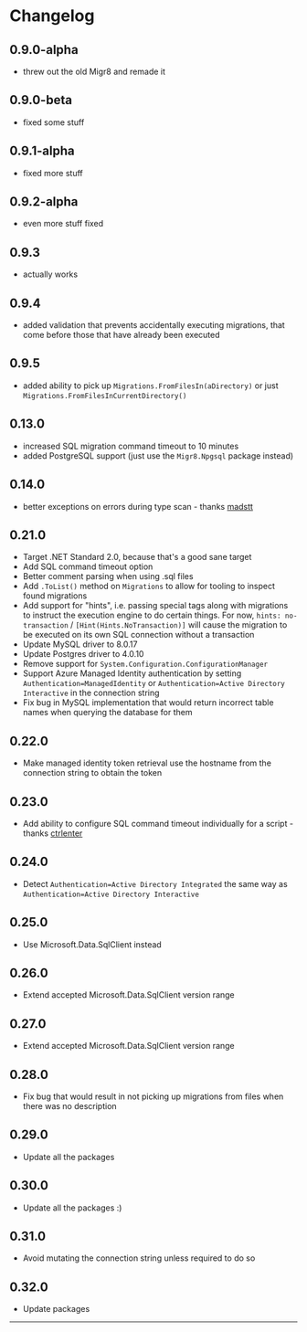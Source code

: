 # Changelog

## 0.9.0-alpha
* threw out the old Migr8 and remade it

## 0.9.0-beta
* fixed some stuff

## 0.9.1-alpha 
* fixed more stuff

## 0.9.2-alpha
* even more stuff fixed

## 0.9.3
* actually works

## 0.9.4
* added validation that prevents accidentally executing migrations, that come before those that have already been executed

## 0.9.5
* added ability to pick up `Migrations.FromFilesIn(aDirectory)` or just `Migrations.FromFilesInCurrentDirectory()`

## 0.13.0
* increased SQL migration command timeout to 10 minutes
* added PostgreSQL support (just use the `Migr8.Npgsql` package instead)

## 0.14.0
* better exceptions on errors during type scan - thanks [madstt]

## 0.21.0
* Target .NET Standard 2.0, because that's a good sane target
* Add SQL command timeout option
* Better comment parsing when using .sql files
* Add `.ToList()` method on `Migrations` to allow for tooling to inspect found migrations
* Add support for "hints", i.e. passing special tags along with migrations to instruct the execution engine to do certain things. For now, `hints: no-transaction` / `[Hint(Hints.NoTransaction)]` will cause the migration to be executed on its own SQL connection without a transaction
* Update MySQL driver to 8.0.17
* Update Postgres driver to 4.0.10
* Remove support for `System.Configuration.ConfigurationManager`
* Support Azure Managed Identity authentication by setting `Authentication=ManagedIdentity` or `Authentication=Active Directory Interactive` in the connection string
* Fix bug in MySQL implementation that would return incorrect table names when querying the database for them

## 0.22.0
* Make managed identity token retrieval use the hostname from the connection string to obtain the token

## 0.23.0
* Add ability to configure SQL command timeout individually for a script - thanks [ctrlenter]

## 0.24.0
* Detect `Authentication=Active Directory Integrated` the same way as `Authentication=Active Directory Interactive`

## 0.25.0
* Use Microsoft.Data.SqlClient instead

## 0.26.0
* Extend accepted Microsoft.Data.SqlClient version range

## 0.27.0
* Extend accepted Microsoft.Data.SqlClient version range

## 0.28.0
* Fix bug that would result in not picking up migrations from files when there was no description

## 0.29.0
* Update all the packages

## 0.30.0
* Update all the packages :)

## 0.31.0
* Avoid mutating the connection string unless required to do so

## 0.32.0
* Update packages

---

[ctrlenter]: https://github.com/ctrlenter
[madstt]: https://github.com/madstt